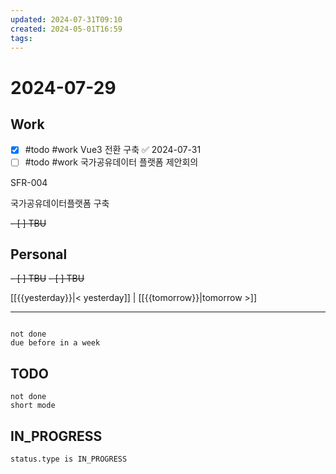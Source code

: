 ```yaml
---
updated: 2024-07-31T09:10
created: 2024-05-01T16:59
tags: 
---
```


# 2024-07-29  

## Work


- [x] #todo  #work Vue3 전환 구축 ✅ 2024-07-31
- [    ]  #todo #work 국가공유데이터 플랫폼 제안회의 

SFR-004

국가공유데이터플랫폼 구축









<del>- [ ] TBU  </del>

## Personal

<del>- [ ] TBU</del>
<del>- [ ] TBU</del>


  
  
[[{{yesterday}}|< yesterday]] | [[{{tomorrow}}|tomorrow >]]  
  
---  

```tasks

not done
due before in a week
```



## TODO
```tasks  
not done  
short mode  
```

## IN_PROGRESS
```tasks  
status.type is IN_PROGRESS
```

